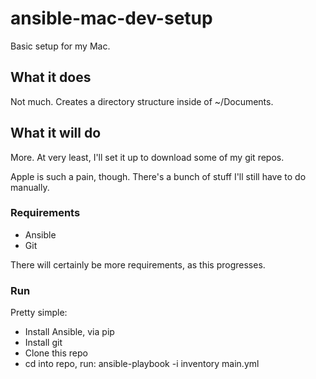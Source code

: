 # ansible-mac-dev-setup
Basic setup for my Mac.

## What it does
Not much. Creates a directory structure inside of ~/Documents.

## What it will do
More. At very least, I'll set it up to download some of my git repos.

Apple is such a pain, though. There's a bunch of stuff I'll still have to do
manually.

### Requirements
- Ansible
- Git

There will certainly be more requirements, as this progresses.

### Run
Pretty simple:

- Install Ansible, via pip
- Install git
- Clone this repo
- cd into repo, run:
    ansible-playbook -i inventory main.yml

